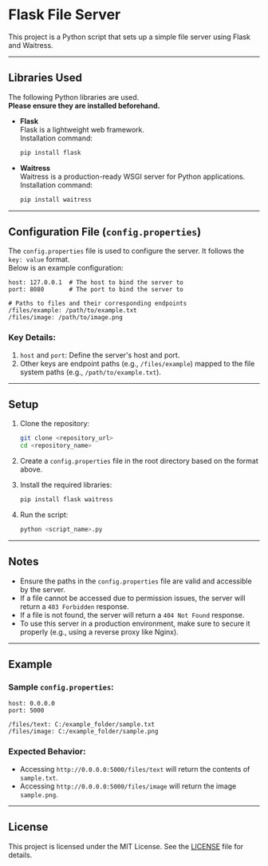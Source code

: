 # Flask File Server

This project is a Python script that sets up a simple file server using Flask and Waitress.

---

## Libraries Used

The following Python libraries are used.  
**Please ensure they are installed beforehand.**

- **Flask**  
  Flask is a lightweight web framework.  
  Installation command:  
  ```bash
  pip install flask
  ```
  
- **Waitress**  
  Waitress is a production-ready WSGI server for Python applications.  
  Installation command:  
  ```bash
  pip install waitress
  ```

---

## Configuration File (`config.properties`)

The `config.properties` file is used to configure the server. It follows the `key: value` format.  
Below is an example configuration:

```properties
host: 127.0.0.1  # The host to bind the server to
port: 8080       # The port to bind the server to

# Paths to files and their corresponding endpoints
/files/example: /path/to/example.txt
/files/image: /path/to/image.png
```

### Key Details:
1. `host` and `port`: Define the server's host and port.
2. Other keys are endpoint paths (e.g., `/files/example`) mapped to the file system paths (e.g., `/path/to/example.txt`).

---

## Setup

1. Clone the repository:
   ```bash
   git clone <repository_url>
   cd <repository_name>
   ```

2. Create a `config.properties` file in the root directory based on the format above.

3. Install the required libraries:
   ```bash
   pip install flask waitress
   ```

4. Run the script:
   ```bash
   python <script_name>.py
   ```

---

## Notes

- Ensure the paths in the `config.properties` file are valid and accessible by the server.
- If a file cannot be accessed due to permission issues, the server will return a `403 Forbidden` response.
- If a file is not found, the server will return a `404 Not Found` response.
- To use this server in a production environment, make sure to secure it properly (e.g., using a reverse proxy like Nginx).

---

## Example

### Sample `config.properties`:
```properties
host: 0.0.0.0
port: 5000

/files/text: C:/example_folder/sample.txt
/files/image: C:/example_folder/sample.png
```

### Expected Behavior:
- Accessing `http://0.0.0.0:5000/files/text` will return the contents of `sample.txt`.
- Accessing `http://0.0.0.0:5000/files/image` will return the image `sample.png`.

---

## License

This project is licensed under the MIT License. See the [LICENSE](LICENSE) file for details.
